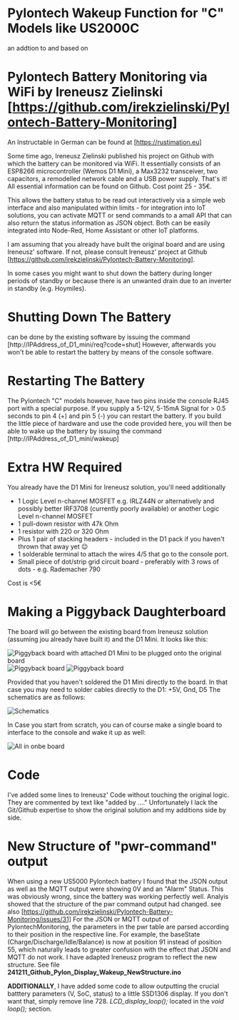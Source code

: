 # Pylontech Wakeup Function for "C" Models like US2000C 
an addtion to and based on  
# Pylontech Battery Monitoring via WiFi by Ireneusz Zielinski [https://github.com/irekzielinski/Pylontech-Battery-Monitoring]

An Instructable in German can be found at [https://rustimation.eu]

Some time ago, Ireneusz Zielinski published his project on Github with which the battery can be monitored via WiFi. It essentially consists of an ESP8266 microcontroller (Wemos D1 Mini), a Max3232 transceiver, two capacitors, a remodelled network cable and a USB power supply. That's it! All essential information can be found on Github. Cost point 25 - 35€.

This allows the battery status to be read out interactively via a simple web interface and also manipulated within limits - for integration into IoT solutions, you can activate MQTT or send commands to a amall API that can also return the status information as JSON object. Both can be easily integrated into Node-Red, Home Assistant or other IoT platforms.

I am assuming that you already have built the original board and are using Ireneusz' software. If not, please consult Ireneusz' project at Github [https://github.com/irekzielinski/Pylontech-Battery-Monitoring].

In some cases you might want to shut down the battery during longer periods of standby or because there is an unwanted drain due to an inverter in standby (e.g. Hoymiles).

# Shutting Down The Battery
can be done by the existing software by issuing the command [http://IPAddress_of_D1_mini/req?code=shut]
However, afterwards you won't be able to restart the battery by means of the console software. 

# Restarting The Battery 
The Pylontech "C" models however, have two pins inside the console RJ45 port with a special purpose. If you supply a 5-12V, 5-15mA Signal for > 0.5 seconds to pin 4 (+) and pin 5 (-) you can restart the battery. If you build the little piece of hardware and use the code provided here, you will then be able to wake up the battery by issuing the command [http://IPAddress_of_D1_mini/wakeup]

# Extra HW Required
You already have the D1 Mini for Ireneusz solution, you'll need additionally
* 1 Logic Level n-channel MOSFET e.g. IRLZ44N or alternatively and possibly better IRF3708 (currently poorly available) or another Logic Level n-channel MOSFET
* 1 pull-down resistor with 47k Ohm
* 1 resistor with 220 or 320 Ohm
* Plus 1 pair of stacking headers - included in the D1 pack if you haven't thrown that away yet 😉
* 1 solderable terminal to attach the wires 4/5 that go to the console port.
* Small piece of dot/strip grid circuit board - preferably with 3 rows of dots - e.g. Rademacher 790
  
Cost is <5€

# Making a Piggyback Daughterboard
The board will go between the existing board from Ireneusz solution (assuming jou already have built it) and the D1 Mini.
It looks like this:

![Piggyback board with attached D1 Mini to be plugged onto the original board](IMG_8643.jpg)
![Piggyback board ](IMG_8638.jpg)
![Piggyback board ](IMG_8640.jpg)

Provided that you haven't soldered the D1 Mini directly to the board. In that case you may need to solder cables directly to the D1: +5V, Gnd, D5
The schematics are as follows:

![Schematics](Schematics.png)

In Case you start from scratch, you can of course make a single board to interface to the console and wake it up as well:

![All in onbe board ](schematics_allin1.png)

# Code
I've added some lines to Ireneusz' Code without touching the original logic. They are commented by text like "added by ...." 
Unfortunately I lack the Git/Github expertise to show the original solution and my additions side by side.

# New Structure of "pwr-command" output
When using a new US5000 Pylontech battery I found that the JSON output as well as the MQTT output were showing 0V and an "Alarm" Status. This was obviously wrong, since the battery was working perfectly well.
Analyis showed that the structure of the pwr command output had changed. see also [https://github.com/irekzielinski/Pylontech-Battery-Monitoring/issues/31]
For the JSON or MQTT output of PylontechMonitoring, the parameters in the pwr table are parsed according to their position in the respective line. For example, the baseState (Charge/Discharge/Idle/Balance) is now at position 91 instead of position 55, which naturally leads to greater confusion with the effect that JSON and MQTT do not work.
I have adapted Ireneusz program to reflect the new structure. See file **241211_Github_Pylon_Display_Wakeup_NewStructure.ino**

**ADDITIONALLY**, I have added some code to allow outputting the crucial batttery parameters (V, SoC, status) to a little SSD1306 display. If you don't want that, simply remove line 728. _LCD_display_loop();_ located in the _void loop();_ section.
